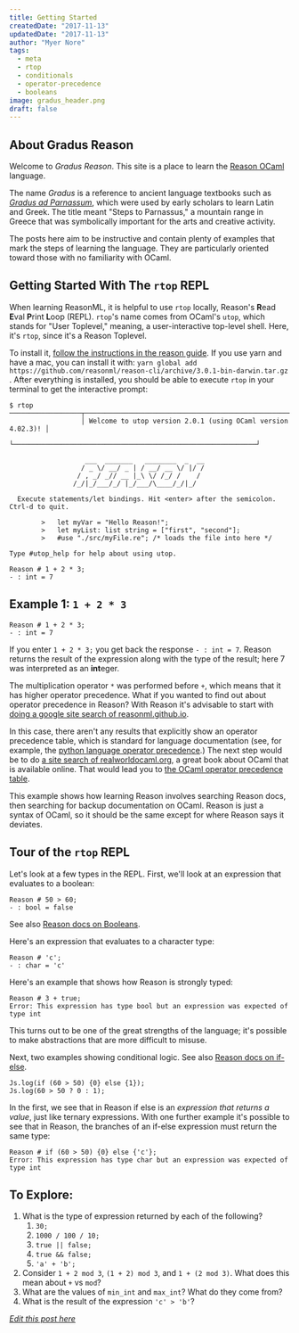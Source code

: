 ```yaml
---
title: Getting Started
createdDate: "2017-11-13"
updatedDate: "2017-11-13"
author: "Myer Nore"
tags:
  - meta
  - rtop
  - conditionals
  - operator-precedence
  - booleans
image: gradus_header.png
draft: false
---
```


## About Gradus Reason

Welcome to _Gradus Reason_. This site is a place to learn the [Reason OCaml](https://reasonml.github.io/) 
language.

The name _Gradus_ is a reference to ancient language textbooks such as 
[_Gradus ad Parnassum_](https://en.wikipedia.org/wiki/Gradus_ad_Parnassum), which were used 
by early scholars to learn Latin and Greek. The title meant 
"Steps to Parnassus," a mountain range in Greece that was symbolically important for 
the arts and creative activity.

The posts here aim to be instructive and contain plenty of examples that mark the 
steps of learning the language. They are particularly oriented toward those with 
no familiarity with OCaml.

## Getting Started With The `rtop` REPL

When learning ReasonML, it is helpful to use `rtop` locally, 
Reason's **R**ead **E**val **P**rint **L**oop (REPL). `rtop`'s name comes from 
OCaml's `utop`, which stands for "User Toplevel," meaning, a user-interactive 
top-level shell. Here, it's `rtop`, since it's a Reason Toplevel.

To install it, [follow the instructions in the reason guide](https://reasonml.github.io/guide/editor-tools/global-installation/#recommended-through-npmyarn). If you 
use yarn and have a mac, you can install it with: 
`yarn global add https://github.com/reasonml/reason-cli/archive/3.0.1-bin-darwin.tar.gz`
. After everything is installed, you should be able to execute `rtop` in your terminal to get
the interactive prompt:

    $ rtop
    ──────────────────┬─────────────────────────────────────────────────────────────┬──────────────────
                      │ Welcome to utop version 2.0.1 (using OCaml version 4.02.3)! │
                      └─────────────────────────────────────────────────────────────┘

                       ___  _______   ________  _  __
                      / _ \/ __/ _ | / __/ __ \/ |/ /
                     / , _/ _// __ |_\ \/ /_/ /    /
                    /_/|_/___/_/ |_/___/\____/_/|_/

      Execute statements/let bindings. Hit <enter> after the semicolon. Ctrl-d to quit.

            >   let myVar = "Hello Reason!";
            >   let myList: list string = ["first", "second"];
            >   #use "./src/myFile.re"; /* loads the file into here */

    Type #utop_help for help about using utop.

    Reason # 1 + 2 * 3;
    - : int = 7

## Example 1: `1 + 2 * 3`

    Reason # 1 + 2 * 3;
    - : int = 7

If you enter `1 + 2 * 3;` you get back the response `- : int = 7`.
Reason returns the result of the expression along with the type of the result; 
here 7 was interpreted as an **int**eger. 

The multiplication operator `*` was performed before `+`, which means that it has 
higher operator precedence. What if you wanted to find out about operator precedence 
in Reason? With Reason it's advisable to start with 
[doing a google site search of reasonml.github.io](https://www.google.com/search?q=site:reasonml.github.io+precedence).

In this case, there aren't any results that explicitly show an operator precedence table,
which is standard for language documentation (see, for example, the [python language operator precedence](https://docs.python.org/3/reference/expressions.html#operator-precedence).) The next step would be to 
do [a site search of realworldocaml.org](https://www.google.com/search?q=site:realworldocaml.org+precedence), a great book about OCaml that is available online. That would lead
you to [the OCaml operator precedence table](https://realworldocaml.org/v1/en/html/variables-and-functions.html#table2_1).

This example shows how learning Reason involves searching Reason docs, 
then searching for backup documentation on OCaml. Reason is just a syntax of OCaml, 
so it should be the same except for where Reason says it deviates.

## Tour of the `rtop` REPL

Let's look at a few types in the REPL. First, we'll look at an expression that evaluates
to a boolean:

    Reason # 50 > 60;
    - : bool = false

See also [Reason docs on Booleans](https://reasonml.github.io/guide/language/boolean).

Here's an expression that evaluates to a character type: 

    Reason # 'c';
    - : char = 'c'

Here's an example that shows how Reason is strongly typed:

    Reason # 3 + true;
    Error: This expression has type bool but an expression was expected of type int

This turns out to be one of the great strengths of the language; it's possible to make
abstractions that are more difficult to misuse. 

Next, two examples showing conditional logic. See also [Reason docs on if-else](https://reasonml.github.io/guide/language/if-else).

```reason
Js.log(if (60 > 50) {0} else {1});
Js.log(60 > 50 ? 0 : 1);
```

In the first, we see that in Reason if else is an _expression that returns a value_, 
just like ternary expressions. With one further example it's possible to see that 
in Reason, the branches of an if-else expression must return the same type: 

    Reason # if (60 > 50) {0} else {'c'};
    Error: This expression has type char but an expression was expected of type int

## To Explore:

1.  What is the type of expression returned by each of the following?
    1.  `30;`
    2.  `1000 / 100 / 10;`
    3.  `true || false;`
    4.  `true && false;`
    5.  `'a' + 'b';`
2.  Consider `1 + 2 mod 3`, `(1 + 2) mod 3`, and `1 + (2 mod 3)`. What does this mean 
    about `+` vs `mod`?
3.  What are the values of `min_int` and `max_int`? What do they come from?
4.  What is the result of the expression `'c' > 'b'`?

_[Edit this post here](https://github.com/codekiln/gradus-reason/tree/master/data/steps/2017-11-12--getting-started/index.md)_
